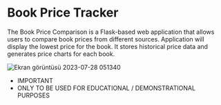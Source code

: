 # Book Price Tracker

The Book Price Comparison is a Flask-based web application that allows users to compare book prices from different sources.
Application will display the lowest price for the book. It stores historical price data and generates price charts for each book.



![Ekran görüntüsü 2023-07-28 051340](https://github.com/UygarDeniz/BookPriceTracker/assets/83472944/677293e8-c386-4abb-9fbc-c5004df086e6)

- IMPORTANT
- ONLY TO BE USED FOR EDUCATIONAL / DEMONSTRATIONAL PURPOSES
